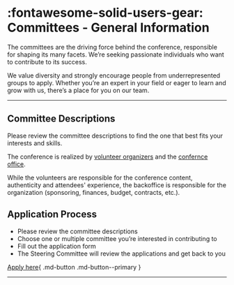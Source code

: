 # :fontawesome-solid-users-gear: Committees - General Information

The committees are the driving force behind the conference, responsible for shaping its many facets. We’re seeking
passionate individuals who want to contribute to its success.

We value diversity and strongly encourage people from underrepresented groups to apply. Whether you’re an expert in your
field or eager to learn and grow with us, there’s a place for you on our team.

---

## Committee Descriptions

Please review the committee descriptions to find the one that best fits your interests and skills.

The conference is realized by [volunteer organizers](index.md) and the [confernce office](../office/index.md).

While the volunteers are responsible for the conference content, authenticity and attendees' experience,
the backoffice is responsible for the organization (sponsoring, finances, budget, contracts, etc.).

## Application Process

* Please review the committee descriptions
* Choose one or multiple committee you’re interested in contributing to
* Fill out the application form
* The Steering Committee will review the applications and get back to you

[Apply here]({{config.extra.event.apply_url}}){ .md-button .md-button--primary }

---